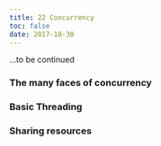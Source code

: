 ```yaml
---
title: 22 Concurrency
toc: false
date: 2017-10-30
---
```


...to be continued

### The many faces of concurrency
### Basic Threading
### Sharing resources